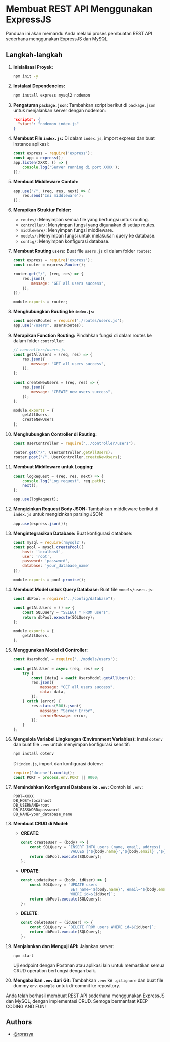 # Membuat REST API Menggunakan ExpressJS

Panduan ini akan memandu Anda melalui proses pembuatan REST API sederhana menggunakan ExpressJS dan MySQL.

## Langkah-langkah

1. **Inisialisasi Proyek:**
    ```bash
    npm init -y
    ```
2. **Instalasi Dependencies:**
    ```bash
    npm install express mysql2 nodemon
    ```
3. **Pengaturan `package.json`:**
    Tambahkan script berikut di `package.json` untuk menjalankan server dengan nodemon:
    ```json
    "scripts": {
      "start": "nodemon index.js"
    }
    ```
4. **Membuat File `index.js`:**
    Di dalam `index.js`, import express dan buat instance aplikasi:
    ```javascript
    const express = require('express');
    const app = express();
    app.listen(XXXX, () => {
        console.log('Server running di port XXXX');
    });
    ```
5. **Membuat Middleware Contoh:**
    ```javascript
    app.use("/", (req, res, next) => {
        res.send('Ini middleware');
    });
    ```
6. **Merapikan Struktur Folder:**
    - `routes/`: Menyimpan semua file yang berfungsi untuk routing.
    - `controller/`: Menyimpan fungsi yang digunakan di setiap routes.
    - `middleware/`: Menyimpan fungsi middleware.
    - `models/`: Menyimpan fungsi untuk melakukan query ke database.
    - `config/`: Menyimpan konfigurasi database.

7. **Membuat Routing `users`:**
    Buat file `users.js` di dalam folder `routes`:
    ```javascript
    const express = require('express');
    const router = express.Router();

    router.get("/", (req, res) => {
        res.json({
            message: "GET all users success",
        });
    });

    module.exports = router;
    ```

8. **Menghubungkan Routing ke `index.js`:**
    ```javascript
    const usersRoutes = require('./routes/users.js');
    app.use("/users", usersRoutes);
    ```

9. **Merapikan Function Routing:**
    Pindahkan fungsi di dalam routes ke dalam folder `controller`:
    ```javascript
    // controllers/users.js
    const getAllUsers = (req, res) => {
        res.json({
            message: "GET all users success",
        });
    };

    const createNewUsers = (req, res) => {
        res.json({
            message: "CREATE new users success",
        });
    };

    module.exports = {
        getAllUsers,
        createNewUsers
    };
    ```

10. **Menghubungkan Controller di Routing:**
    ```javascript
    const UserController = require("../controller/users");

    router.get("/", UserController.getAllUsers);
    router.post("/", UserController.createNewUsers);
    ```

11. **Membuat Middleware untuk Logging:**
    ```javascript
    const logRequest = (req, res, next) => {
        console.log("Log request", req.path);
        next();
    };

    app.use(logRequest);
    ```

12. **Mengizinkan Request Body JSON:**
    Tambahkan middleware berikut di `index.js` untuk mengizinkan parsing JSON:
    ```javascript
    app.use(express.json());
    ```

13. **Mengintegrasikan Database:**
    Buat konfigurasi database:
    ```javascript
    const mysql = require('mysql2');
    const pool = mysql.createPool({
        host: 'localhost',
        user: 'root',
        password: 'password',
        database: 'your_database_name'
    });

    module.exports = pool.promise();
    ```

14. **Membuat Model untuk Query Database:**
    Buat file `models/users.js`:
    ```javascript
    const dbPool = require("../config/database");

    const getAllUsers = () => {
        const SQLQuery = "SELECT * FROM users";
        return dbPool.execute(SQLQuery);
    };

    module.exports = {
        getAllUsers,
    };
    ```

15. **Menggunakan Model di Controller:**
    ```javascript
    const UsersModel = require('../models/users');

    const getAllUser = async (req, res) => {
        try {
            const [data] = await UsersModel.getAllUsers();
            res.json({
                message: "GET all users success",
                data: data,
            });
        } catch (error) {
            res.status(500).json({
                message: "Server Error",
                serverMessage: error,
            });
        }
    };
    ```

16. **Mengelola Variabel Lingkungan (Environment Variables):**
    Instal `dotenv` dan buat file `.env` untuk menyimpan konfigurasi sensitif:
    ```bash
    npm install dotenv
    ```
    Di `index.js`, import dan konfigurasi dotenv:
    ```javascript
    require('dotenv').config();
    const PORT = process.env.PORT || 9000;
    ```

17. **Memindahkan Konfigurasi Database ke `.env`:**
    Contoh isi `.env`:
    ```
    PORT=XXXX
    DB_HOST=localhost
    DB_USERNAME=root
    DB_PASSWORD=password
    DB_NAME=your_database_name
    ```

18. **Membuat CRUD di Model:**
    - **CREATE**:
      ```javascript
      const createUser = (body) => {
          const SQLQuery = `INSERT INTO users (name, email, address) 
                            VALUES ('${body.name}','${body.email}','${body.address}')`;
          return dbPool.execute(SQLQuery);
      };
      ```
    - **UPDATE**:
      ```javascript
      const updateUser = (body, idUser) => {
          const SQLQuery = `UPDATE users 
                            SET name='${body.name}', email='${body.email}', address='${body.address}' 
                            WHERE id=${idUser}`;
          return dbPool.execute(SQLQuery);
      };
      ```
    - **DELETE**:
      ```javascript
      const deleteUser = (idUser) => {
          const SQLQuery = `DELETE FROM users WHERE id=${idUser}`;
          return dbPool.execute(SQLQuery);
      };
      ```

19. **Menjalankan dan Menguji API:**
    Jalankan server:
    ```bash
    npm start
    ```
    Uji endpoint dengan Postman atau aplikasi lain untuk memastikan semua CRUD operation berfungsi dengan baik.

20. **Mengabaikan `.env` dari Git:**
    Tambahkan `.env` ke `.gitignore` dan buat file dummy `env.example` untuk di-commit ke repository.


Anda telah berhasil membuat REST API sederhana menggunakan ExpressJS dan MySQL, dengan implementasi CRUD. Semoga bermanfaat KEEP CODING AND FUN!

## Authors

- [@rprasya](https://github.com/rprasya)
